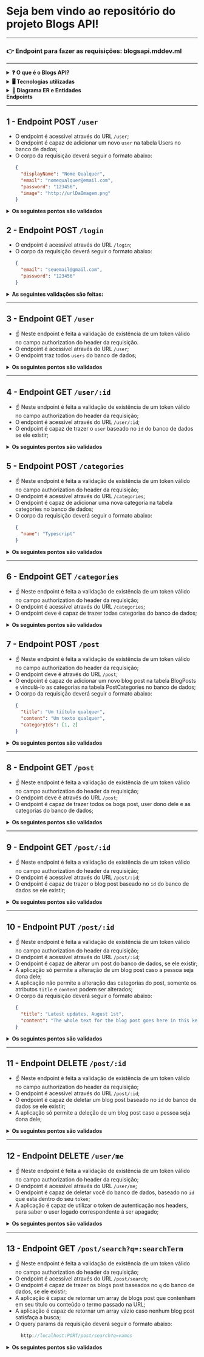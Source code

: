 # Seja bem vindo ao repositório do projeto Blogs API!

---
 ### 👉 Endpoint para fazer as requisições: blogsapi.mddev.ml
---
 
<details>
  <summary><strong>❓ O que é o Blogs API?</strong></summary>

  No Blogs API foi desenvolvido uma API e um banco de dados para a produção de conteúdo para um blog. Foi utilizada a arquitetura MSC (Model, Service, Controller) 

<br />
</details>

<details>
  <summary><strong>🖥️ Tecnologias utilizadas</strong></summary>

 * JavaScript
 * NodeJS
 * Express
 * MySQL
 * Sequelize
 * Docker
 * JWT

<br />
</details>

<details>
  <summary  id="diagrama"><strong>🎲 Diagrama ER e Entidades</strong></summary>
  
  #### Diagrama de Entidade-Relacionamento

  ![DER](./public/der.png)
  
</details>

  <summary><strong>Endpoints</strong></summary>
  
---

## 1 - Endpoint POST `/user`

- O endpoint é acessível através do URL `/user`;
- O endpoint é capaz de adicionar um novo `user` na tabela Users no banco de dados;
- O corpo da requisição deverá seguir o formato abaixo:
  ```json
  {
    "displayName": "Nome Qualquer",
    "email": "nomequalquer@email.com",
    "password": "123456",
    "image": "http://urlDaImagem.png"
  }
  ```

<details>
  <summary><strong>Os seguintes pontos são validados</strong></summary>

  * **[Não é possível cadastrar um usuário com o campo `displayName` menor que 8 caracteres]**
    - Se a requisição não tiver o campo `displayName` devidamente preenchido com 8 caracteres ou mais, o resultado retornado será conforme exibido abaixo, com um status http `400`:
    ```json
    {
      "message": "\"displayName\" length must be at least 8 characters long"
    }
    ```
  
  * **[Não é possível cadastrar com o campo `email` com formato inválido]**
    - Se a requisição não tiver o campo `email` devidamente preenchido com o formato `<prefixo@dominio>`, o resultado retornado será conforme exibido abaixo, com um status http `400`:
    ```json
    {
      "message": "\"email\" must be a valid email"
    }
    ```

  * **[Não é possível cadastrar com o campo `password` menor que 6 caracteres]**
    - Se a requisição não tiver o campo `password` devidamente preenchido com 6 caracteres ou mais, o resultado retornado será conforme exibido abaixo, com um status http `400`:
    ```json
    {
      "message": "\"password\" length must be at least 6 characters long"
    }
    ```

  * **[Não é possível cadastrar com um email já existente]**
    - Se a requisição enviar o campo `email` com um email que já existe, o resultado retornado será conforme exibido abaixo, com um status http `409`:
    ```json
    {
      "message": "User already registered"
    }
    ```
  
  * **[É possível cadastrar um pessoa usuária]**
    - Se o user for criado com sucesso o resultado retornado será conforme exibido abaixo, com um status http `201`:
    ```json
      {
        "token": "eyJhbGciOiJIUzI1NiIsInR5cCI6IkpXVCJ9.eyJwYXlsb2FkIjp7ImlkIjo1LCJkaXNwbGF5TmFtZSI6InVzdWFyaW8gZGUgdGVzdGUiLCJlbWFpbCI6InRlc3RlQGVtYWlsLmNvbSIsImltYWdlIjoibnVsbCJ9LCJpYXQiOjE2MjAyNDQxODcsImV4cCI6MTYyMDY3NjE4N30.Roc4byj6mYakYqd9LTCozU1hd9k_Vw5IWKGL4hcCVG8"
      }
      ```
    > :warning: O token anterior é fictício, o token é gerado a partir da variável de ambiente `JWT_SECRET`, do `payload` da requisição e contém o atributo `password` em sua construção.

<br />
</details>

## 2 - Endpoint POST `/login`

- O endpoint é acessível através do URL `/login`;
- O corpo da requisição deverá seguir o formato abaixo:
  ```json
  {
    "email": "seuemail@gmail.com",
    "password": "123456"
  }
  ```

<details>
  <summary><strong>As seguintes validações são feitas:</strong></summary>

  * **[Não é possível fazer login sem todos os campos preenchidos]**
    - Se a requisição não tiver todos os campos devidamente preenchidos(não pode haver campos em branco), o resultado retornado deverá ser conforme exibido abaixo, com um status http `400`:
    ```json
    {
      "message": "Some required fields are missing"
    }
    ```

  * **[Não é possível fazer login com um usuário que não existe]**
    - Se a requisição receber um par de `email` e `password` errados/inexistentes, o resultado retornado deverá ser conforme exibido abaixo, com um status http `400`:
    ```json
    {
      "message": "Invalid fields"
    }
    ```
  
  * **[É possível fazer login]**
    - Se o login foi feito com sucesso o resultado retornado será conforme exibido abaixo, com um status http `200`:
    ```json
    {
      "token": "eyJhbGciOiJIUzI1NiIsInR5cCI6IkpXVCJ9.eyJwYXlsb2FkIjp7ImlkIjo1LCJkaXNwbGF5TmFtZSI6InVzdWFyaW8gZGUgdGVzdGUiLCJlbWFpbCI6InRlc3RlQGVtYWlsLmNvbSIsImltYWdlIjoibnVsbCJ9LCJpYXQiOjE2MjAyNDQxODcsImV4cCI6MTYyMDY3NjE4N30.Roc4byj6mYakYqd9LTCozU1hd9k_Vw5IWKGL4hcCVG8"
    }
    ```
    > :warning: O token anterior é fictício, o token é gerado a partir da variável de ambiente `JWT_SECRET`, do `payload` da requisição e não contém o atributo `password` em sua construção.

<br />
</details>

---

## 3 - Endpoint GET `/user`

- ☝ Neste endpoint é feita a validação de existência de um token válido no campo authorization do header da requisição.
- O endpoint é acessível através do URL `/user`;
- O endpoint traz todos `users` do banco de dados;

<details>
  <summary><strong>Os seguintes pontos são validados</strong></summary>

  * ☝ **[É validada a existência de um token no campo authorization do header da requisição]**

  * **[É possível listar todos os usuários]**
    - Ao listar usuários com sucesso o resultado retornado será conforme exibido abaixo, com um status http `200`:
    ```json
    [
      {
          "id": 1,
          "displayName": "Nome Qualquer",
          "email": "emailqualquer@gmail.com",
          "image": "https://urldaimagem.jpg"
      },

      /* ... */
    ]
    ```

<br />
</details>

---

## 4 - Endpoint GET `/user/:id`

- ☝ Neste endpoint é feita a validação de existência de um token válido no campo authorization do header da requisição;
- O endpoint é acessível através do URL `/user/:id`;
- O endpoint é capaz de trazer o `user` baseado no `id` do banco de dados se ele existir;

<details>
  <summary><strong>Os seguintes pontos são validados</strong></summary>

  * ☝ **[É validada a existência de um token no campo authorization do header da requisição]**

  * **[É possível listar um usuário específico]**
    - Ao listar um usuário com sucesso o resultado retornado será conforme exibido abaixo, com um status http `200`:
    ```json
    {
      "id": 1,
      "displayName": "Nome Qualquer",
      "email": "emailqualquer@gmail.com",
      "image": "https://urldaimagem.jpg"
    }
    ```

  * **[Não é possível listar um usuário inexistente]**
    - Se o usuário for inexistente o resultado retornado será conforme exibido abaixo, com um status http `404`:
    ```json
    {
      "message": "User does not exist"
    }
    ```

<br />
</details>

## 5 - Endpoint POST `/categories`

- ☝ Neste endpoint é feita a validação de existência de um token válido no campo authorization do header da requisição;
- O endpoint é acessível através do URL `/categories`;
- O endpoint é capaz de adicionar uma nova categoria na tabela categories no banco de dados;
- O corpo da requisição deverá seguir o formato abaixo:
  ```json
  {
    "name": "Typescript"
  }
  ```

<details>
  <summary><strong>Os seguintes pontos são validados</strong></summary>

  * ☝ **[É validada a existência de um token no campo authorization do header da requisição]**

  * **[Não é possível cadastrar uma categoria sem o campo `name`]**
    - Se a requisição não tiver o campo `name` devidamente preenchidos(não pode haver campo em branco), o resultado retornado será conforme exibido abaixo, com um status http `400`:
    ```json
    {
      "message": "\"name\" is required"
    }
    ```

  * **[É possível cadastrar uma categoria]**
    - Se a categoria for criada com sucesso o resultado retornado será conforme exibido abaixo, com um status http `201`:
    ```json
    {
      "id": 3,
      "name": "Typescript"
    }
    ```

<br />
</details>

---

## 6 - Endpoint GET `/categories`

- ☝ Neste endpoint é feita a validação de existência de um token válido no campo authorization do header da requisição;
- O endpoint é acessível através do URL `/categories`;
- O endpoint deve é capaz de trazer todas categorias do banco de dados;

<details>
  <summary><strong>Os seguintes pontos são validados</strong></summary>

  * ☝ **[É validada a existência de um token no campo authorization do header da requisição]**

  * **[É possível listar todas as categorias]**
    - Ao listar categorias com sucesso o resultado retornado será conforme exibido abaixo, com um status http `200`:
    ```json
    [
      {
          "id": 1,
          "name": "Inovação"
      },
      {
          "id": 2,
          "name": "Escola"
      },

      /* ... */
    ]
    ```

<br />
</details>

## 7 - Endpoint POST `/post`

- ☝ Neste endpoint é feita a validação de existência de um token válido no campo authorization do header da requisição;
- O endpoint deve é através do URL `/post`;
- O endpoint é capaz de adicionar um novo blog post na tabela BlogPosts e vinculá-lo as categorias na tabela PostCategories no banco de dados;
- O corpo da requisição deverá seguir o formato abaixo:
  ```json
  {
    "title": "Um tiítulo qualquer",
    "content": "Um texto qualquer",
    "categoryIds": [1, 2]
  }
  ```
<details>
  <summary><strong>Os seguintes pontos são validados</strong></summary>

  * ☝ **[É validada a existência de um token no campo authorization do header da requisição]**

  * **[Não é possível cadastrar sem todos os campos preenchidos]**
    - Se a requisição não tiver todos os campos devidamente preenchidos(não pode haver campos em branco), o resultado retornado será conforme exibido abaixo, com um status http `400`:
    ```json
    {
      "message": "Some required fields are missing"
    }
    ```

  * **[Não é possível cadastrar um blogpost com uma `categoryIds` inexistente]**
    - Se a requisição não tiver o campo `categoryIds` devidamente preenchido com um array com pelo menos uma categoria que exista, o resultado retornado será conforme exibido abaixo, com um status http `400``:
    ```json
    {
      "message": "\"categoryIds\" not found"
    }
    ```

  * **[É possível cadastrar um blogpost]**
  - Se o blog post for criado com sucesso o resultado retornado será conforme exibido abaixo, com um status http `201`:
  ```json
  {
    "id": 3,
    "title": "Um título qualquer",
    "content": "Um texto qualquer",
    "userId": 1,
    "updated": "2022-05-18T18:00:01.196Z",
    "published": "2022-05-18T18:00:01.196Z"
  }
  ```

<br />
</details>

---

## 8 - Endpoint GET `/post`

- ☝ Neste endpoint é feita a validação de existência de um token válido no campo authorization do header da requisição;
- O endpoint deve é através do URL `/post`;
- O endpoint é capaz de trazer todos os bogs post, user dono dele e as categorias do banco de dados;

<details>
  <summary><strong>Os seguintes pontos são validados</strong></summary>

  * ☝ **[É validada a existência de um token no campo authorization do header da requisição]**

  * **[É possível listar blogposts]**
    - Ao listar posts com sucesso o resultado retornado será conforme exibido abaixo, com um status http `200`:
    ```json
    [
      {
        "id": 1,
        "title": "Post do Ano",
        "content": "Melhor post do ano",
        "userId": 1,
        "published": "2011-08-01T19:58:00.000Z",
        "updated": "2011-08-01T19:58:51.000Z",
        "user": {
          "id": 1,
          "displayName": "Nome qualquer",
          "email": "emailqualquer@gmail.com",
          "image": "https://urldaimagem.jpg"
        },
        "categories": [
          {
            "id": 1,
            "name": "Inovação"
          }
        ]
      },
      
      /* ... */
    ]
    ```

<br />
</details>

---

## 9 - Endpoint GET `/post/:id`

- ☝ Neste endpoint é feita a validação de existência de um token válido no campo authorization do header da requisição;
- O endpoint é acessível através do URL `/post/:id`;
- O endpoint é capaz de trazer o blog post baseado no `id` do banco de dados se ele existir;

<details>
  <summary><strong>Os seguintes pontos são validados</strong></summary>

  * ☝ **[É validada a existência de um token no campo authorization do header da requisição]**

  * **[É possível listar um blogpost com sucesso]**
    - Ao listar um post com sucesso o resultado retornado será conforme exibido abaixo, com um status http `200`:
    ```json
    {
      "id": 1,
      "title": "Post do Ano",
      "content": "Melhor post do ano",
      "userId": 1,
      "published": "2011-08-01T19:58:00.000Z",
      "updated": "2011-08-01T19:58:51.000Z",
      "user": {
          "id": 1,
          "displayName": "Nome qualquer",
          "email": "emailqualquer@gmail.com",
          "image": "https://urldaimagem.jpg"
      },
      "categories": [
          {
              "id": 1,
              "name": "Inovação"
          }
      ]
    }
    ```

  * **[Não é possível listar um blogpost inexistente]**
    - Se o post for inexistente o resultado retornado será conforme exibido abaixo, com um status http `404`:
    ```json
    {
      "message": "Post does not exist"
    }
    ```

<br />
</details>

---

## 10 - Endpoint PUT `/post/:id`

- ☝ Neste endpoint é feita a validação de existência de um token válido no campo authorization do header da requisição;
- O endpoint é acessível através do URL `/post/:id`;
- O endpoint é capaz de alterar um post do banco de dados, se ele existir;
- A aplicação só permite a alteração de um blog post caso a pessoa seja dona dele;
- A aplicação não permite a alteração das categorias do post, somente os atributos `title` e `content` podem ser alterados;
- O corpo da requisição deverá seguir o formato abaixo:
  ```json
  {
    "title": "Latest updates, August 1st",
    "content": "The whole text for the blog post goes here in this key"
  }
  ```
  

<details>
  <summary><strong>Os seguintes pontos são validados</strong></summary>

  * ☝ **[É validada a existência de um token no campo authorization do header da requisição]**

  * **[Não é possível editar um blogpost com outro usuário]**
    - Somente o user que criou o blog post poderá editá-lo, o resultado retornado será conforme exibido abaixo, com um status http `401`
    ```json
      {
        "message": "Unauthorized user"
      }
    ```

  * **[Não é possível editar sem todos os campos preenchidos]**
    - Se a requisição não tiver todos os campos devidamente preenchidos(não pode haver campos em branco), o resultado retornado será conforme exibido abaixo, com um status http `400`:
    ```json
    {
      "message": "Some required fields are missing"
    }
    ```

  * **[É possível editar um blogpost]**
    - Se o blog post for alterado com sucesso o resultado retornado será conforme exibido abaixo, com um status http `200`:
    ```json
    {
      "id": 3,
      "title": "Latest updates, August 1st",
      "content": "The whole text for the blog post goes here in this key",
      "userId": 1,
      "published": "2022-05-18T18:00:01.000Z",
      "updated": "2022-05-18T18:07:32.000Z",
      "user": {
        "id": 1,
        "displayName": "Lewis Hamilton",
        "email": "lewishamilton@gmail.com",
        "image": "https://upload.wikimedia.org/wikipedia/commons/1/18/Lewis_Hamilton_2016_Malaysia_2.jpg"
      },
      "categories": [
        {
          "id": 1,
          "name": "Inovação"
        },
        {
          "id": 2,
          "name": "Escola"
        }
      ]
    }
    ```

<br />
</details>

---

## 11 - Endpoint DELETE `/post/:id`

- ☝ Neste endpoint é feita a validação de existência de um token válido no campo authorization do header da requisição;
- O endpoint é acessível através do URL `/post/:id`;
- O endpoint é capaz de deletar um blog post baseado no `id` do banco de dados se ele existir;
- A aplicação só permite a deleção de um blog post caso a pessoa seja dona dele;

<details>
  <summary><strong>Os seguintes pontos são validados</strong></summary>

  * ☝ **[É validada a existência de um token no campo authorization do header da requisição]**

  * **[Não é possível deletar um blogpost com outro usuário]**
    - Somente o user que criou o blog post poderá deletá-lo, o resultado retornado será conforme exibido abaixo, com um status http `401`
    ```json
      {
        "message": "Unauthorized user"
      }
    ```

  * **[É possível deletar um blogpost]**
    - Se o blog post for deletado com sucesso não é retornada nenhuma resposta, apenas um status http `204`:

  * **[Não é possível deletar um blogpost inexistente]**
    - Se o post for inexistente o resultado retornado será conforme exibido abaixo, com um status http `404`:
    ```json
    {
      "message": "Post does not exist"
    }
    ```

<br />
</details>

---

## 12 - Endpoint DELETE `/user/me`

- ☝ Neste endpoint é feita a validação de existência de um token válido no campo authorization do header da requisição;
- O endpoint é acessível através do URL `/user/me`;
- O endpoint é capaz de deletar você do banco de dados, baseado no `id` que esta dentro do seu `token`;
- A aplicação é capaz de utilizar o token de autenticação nos headers, para saber o user logado correspondente á ser apagado;

<details>
  <summary><strong>Os seguintes pontos são validados</strong></summary>

  * ☝ **[É validada a existência de um token no campo authorization do header da requisição]**

  * **[É possível excluir meu usuário com sucesso]**
    - Se o user for deletado com sucesso não será retornada nenhuma resposta, apenas um status http `204`:

<br />
</details>

---

## 13 - Endpoint GET `/post/search?q=:searchTerm`

- ☝ Neste endpoint é feita a validação de existência de um token válido no campo authorization do header da requisição;
- O endpoint é acessível através do URL `/post/search`;
- O endpoint é capaz de trazer os blogs post baseados no `q` do banco de dados, se ele existir;
- A aplicação é capaz de retornar um array de blogs post que contenham em seu título ou conteúdo o termo passado na URL;
- A aplicação é capaz de retornar um array vázio caso nenhum blog post satisfaça a busca;
- O query params da requisição deverá seguir o formato abaixo:
  ```js
    http://localhost:PORT/post/search?q=vamos
  ```

<details>
  <summary><strong>Os seguintes pontos são validados</strong></summary>

  * ☝ **[É validada a existência de um token no campo authorization do header da requisição]**

  * **[É possível buscar um blogpost pelo `title`]**
    - Se a buscar for pelo `title` o resultado retornado será conforme exibido abaixo, com um status http `200`:
    ```json
    // GET /post/search?q=Vamos que vamos

    [
      {
        "id": 2,
        "title": "Vamos que vamos",
        "content": "Foguete não tem ré",
        "userId": 1,
        "published": "2011-08-01T19:58:00.000Z",
        "updated": "2011-08-01T19:58:51.000Z",
        "user": {
          "id": 1,
          "displayName": "Lewis Hamilton",
          "email": "lewishamilton@gmail.com",
          "image": "https://upload.wikimedia.org/wikipedia/commons/1/18/Lewis_Hamilton_2016_Malaysia_2.jpg"
        },
        "categories": [
          {
            "id": 2,
            "name": "Escola"
          }
        ]
      }
    ]
    ```

  * **[É possível buscar um blogpost pelo `content`]**
    - Se a buscar for pelo `content` o resultado retornado será conforme exibido abaixo, com um status http `200`:
    ```json
      // GET /post/search?q=Foguete não tem ré

      [
        {
          "id": 2,
          "title": "Vamos que vamos",
          "content": "Foguete não tem ré",
          "userId": 1,
          "published": "2011-08-01T19:58:00.000Z",
          "updated": "2011-08-01T19:58:51.000Z",
          "user": {
            "id": 1,
            "displayName": "Lewis Hamilton",
            "email": "lewishamilton@gmail.com",
            "image": "https://upload.wikimedia.org/wikipedia/commons/1/18/Lewis_Hamilton_2016_Malaysia_2.jpg"
          },
          "categories": [
            {
              "id": 2,
              "name": "Escola"
            }
          ]
        }
      ]
    ```

  * **[É possível buscar todos os blogpost quando passa a busca vazia]**
    - Se a buscar for vazia o resultado retornado será conforme exibido abaixo, com um status http `200`:
    ```json
      // GET /post/search?q=

      [
        {
          "id": 1,
          "title": "Post do Ano",
          "content": "Melhor post do ano",
          "userId": 1,
          "published": "2011-08-01T19:58:00.000Z",
          "updated": "2011-08-01T19:58:51.000Z",
          "user": {
            "id": 1,
            "displayName": "Lewis Hamilton",
            "email": "lewishamilton@gmail.com",
            "image": "https://upload.wikimedia.org/wikipedia/commons/1/18/Lewis_Hamilton_2016_Malaysia_2.jpg"
          },
          "categories": [
            {
              "id": 1,
              "name": "Inovação"
            }
          ]
        },
        
        /* ... */
      ]
    ```

  * **[É possível buscar um blogpost inexistente e retornar array vazio]**
    - Se a buscar um post inexistente o resultado retornado será conforme exibido abaixo, com um status http `200`:
    ```json
      // GET /post/search?q=BATATA

      []
    ```

</details>
  
  
</details>

